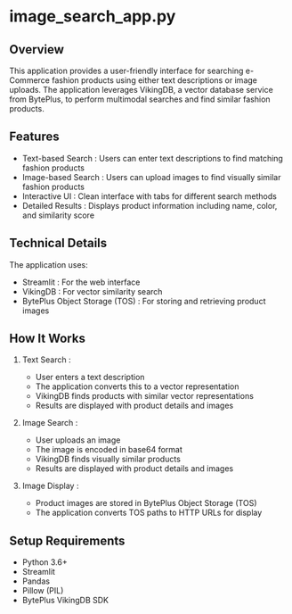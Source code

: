 # image_search_app.py

## Overview
This application provides a user-friendly interface for searching e-Commerce fashion products using either text descriptions or image uploads. The application leverages VikingDB, a vector database service from BytePlus, to perform multimodal searches and find similar fashion products.

## Features
- Text-based Search : Users can enter text descriptions to find matching fashion products
- Image-based Search : Users can upload images to find visually similar fashion products
- Interactive UI : Clean interface with tabs for different search methods
- Detailed Results : Displays product information including name, color, and similarity score
## Technical Details
The application uses:

- Streamlit : For the web interface
- VikingDB : For vector similarity search
- BytePlus Object Storage (TOS) : For storing and retrieving product images
## How It Works
1. Text Search :
   
   - User enters a text description
   - The application converts this to a vector representation
   - VikingDB finds products with similar vector representations
   - Results are displayed with product details and images
2. Image Search :
   
   - User uploads an image
   - The image is encoded in base64 format
   - VikingDB finds visually similar products
   - Results are displayed with product details and images
3. Image Display :
   
   - Product images are stored in BytePlus Object Storage (TOS)
   - The application converts TOS paths to HTTP URLs for display
     
## Setup Requirements
- Python 3.6+
- Streamlit
- Pandas
- Pillow (PIL)
- BytePlus VikingDB SDK
